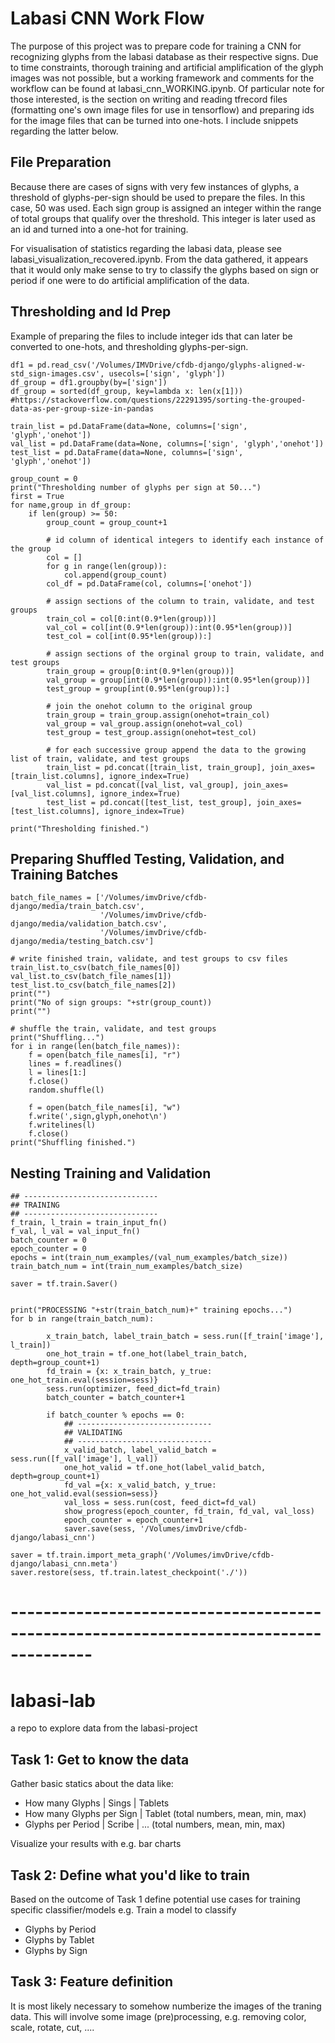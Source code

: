 # Labasi CNN Work Flow

The purpose of this project was to prepare code for training a CNN for recognizing glyphs from the  labasi database as their respective signs. Due to time constraints, thorough training and artificial amplification of the glyph images was not possible,  but a working framework and comments for the workflow can be found at labasi_cnn_WORKING.ipynb. Of particular note for those interested, is the section on writing and reading tfrecord files (formatting one's own image files for use in tensorflow) and preparing ids for the image files that can be turned into one-hots. I include snippets regarding the latter below. 

## File Preparation

Because there are cases of signs with very few instances of glyphs, a threshold of glyphs-per-sign should be used to prepare the files. In this case, 50 was used. Each sign group is assigned an integer within the range of total groups that qualify over the threshold. This integer is later used as an id and turned into a one-hot for training.

For visualisation of statistics regarding the labasi data, please see labasi_visualization_recovered.ipynb. From the data gathered, it appears that it would only make sense to try to classify the glyphs based on sign or period if one were to do artificial amplification of the data. 

## Thresholding and Id Prep

Example of preparing the files to include integer ids that can later be converted to one-hots, and thresholding glyphs-per-sign.

    df1 = pd.read_csv('/Volumes/IMVDrive/cfdb-django/glyphs-aligned-w-std_sign-images.csv', usecols=['sign', 'glyph'])
    df_group = df1.groupby(by=['sign'])
    df_group = sorted(df_group, key=lambda x: len(x[1])) #https://stackoverflow.com/questions/22291395/sorting-the-grouped-data-as-per-group-size-in-pandas

    train_list = pd.DataFrame(data=None, columns=['sign', 'glyph','onehot'])
    val_list = pd.DataFrame(data=None, columns=['sign', 'glyph','onehot'])
    test_list = pd.DataFrame(data=None, columns=['sign', 'glyph','onehot'])

    group_count = 0
    print("Thresholding number of glyphs per sign at 50...")
    first = True
    for name,group in df_group:
        if len(group) >= 50:
            group_count = group_count+1

            # id column of identical integers to identify each instance of the group
            col = []
            for g in range(len(group)):
                col.append(group_count)
            col_df = pd.DataFrame(col, columns=['onehot'])

            # assign sections of the column to train, validate, and test groups
            train_col = col[0:int(0.9*len(group))]
            val_col = col[int(0.9*len(group)):int(0.95*len(group))]
            test_col = col[int(0.95*len(group)):]

            # assign sections of the orginal group to train, validate, and test groups
            train_group = group[0:int(0.9*len(group))] 
            val_group = group[int(0.9*len(group)):int(0.95*len(group))]
            test_group = group[int(0.95*len(group)):]

            # join the onehot column to the original group
            train_group = train_group.assign(onehot=train_col)
            val_group = val_group.assign(onehot=val_col)
            test_group = test_group.assign(onehot=test_col)

            # for each successive group append the data to the growing list of train, validate, and test groups
            train_list = pd.concat([train_list, train_group], join_axes=[train_list.columns], ignore_index=True)
            val_list = pd.concat([val_list, val_group], join_axes=[val_list.columns], ignore_index=True)
            test_list = pd.concat([test_list, test_group], join_axes=[test_list.columns], ignore_index=True)

    print("Thresholding finished.")

## Preparing Shuffled Testing, Validation, and Training Batches

    batch_file_names = ['/Volumes/imvDrive/cfdb-django/media/train_batch.csv', 
                        '/Volumes/imvDrive/cfdb-django/media/validation_batch.csv', 
                        '/Volumes/imvDrive/cfdb-django/media/testing_batch.csv']

    # write finished train, validate, and test groups to csv files
    train_list.to_csv(batch_file_names[0])
    val_list.to_csv(batch_file_names[1])
    test_list.to_csv(batch_file_names[2])
    print("")
    print("No of sign groups: "+str(group_count))
    print("")

    # shuffle the train, validate, and test groups
    print("Shuffling...")
    for i in range(len(batch_file_names)):
        f = open(batch_file_names[i], "r")
        lines = f.readlines()
        l = lines[1:]
        f.close() 
        random.shuffle(l)

        f = open(batch_file_names[i], "w")  
        f.write(',sign,glyph,onehot\n')
        f.writelines(l)
        f.close()
    print("Shuffling finished.")

## Nesting Training and Validation

    ## ------------------------------
    ## TRAINING
    ## ------------------------------
    f_train, l_train = train_input_fn()
    f_val, l_val = val_input_fn()
    batch_counter = 0
    epoch_counter = 0
    epochs = int(train_num_examples/(val_num_examples/batch_size))
    train_batch_num = int(train_num_examples/batch_size)

    saver = tf.train.Saver()


    print("PROCESSING "+str(train_batch_num)+" training epochs...")
    for b in range(train_batch_num):

            x_train_batch, label_train_batch = sess.run([f_train['image'], l_train])
            one_hot_train = tf.one_hot(label_train_batch, depth=group_count+1)
            fd_train = {x: x_train_batch, y_true: one_hot_train.eval(session=sess)}
            sess.run(optimizer, feed_dict=fd_train)
            batch_counter = batch_counter+1

            if batch_counter % epochs == 0: 
                ## ------------------------------
                ## VALIDATING
                ## ------------------------------
                x_valid_batch, label_valid_batch = sess.run([f_val['image'], l_val]) 
                one_hot_valid = tf.one_hot(label_valid_batch, depth=group_count+1)
                fd_val ={x: x_valid_batch, y_true: one_hot_valid.eval(session=sess)}
                val_loss = sess.run(cost, feed_dict=fd_val) 
                show_progress(epoch_counter, fd_train, fd_val, val_loss)
                epoch_counter = epoch_counter+1
                saver.save(sess, '/Volumes/imvDrive/cfdb-django/labasi_cnn')

    saver = tf.train.import_meta_graph('/Volumes/imvDrive/cfdb-django/labasi_cnn.meta')
    saver.restore(sess, tf.train.latest_checkpoint('./'))

# --------------------------------------------------------------------------------------

# labasi-lab
a repo to explore data from the labasi-project

## Task 1: Get to know the data

Gather basic statics about the data like:

* How many Glyphs | Sings | Tablets
* How many Glyphs per Sign | Tablet (total numbers, mean, min, max)
* Glyphs per Period | Scribe | ... (total numbers, mean, min, max)

Visualize your results with e.g. bar charts


## Task 2: Define what you'd like to train

Based on the outcome of Task 1 define potential use cases for training specific classifier/models
e.g. Train a model to classify
* Glyphs by Period
* Glyphs by Tablet
* Glyphs by Sign


## Task 3: Feature definition

It is most likely necessary to somehow numberize the images of the traning data. This will involve some image (pre)processing, e.g. removing color, scale, rotate, cut, ....
